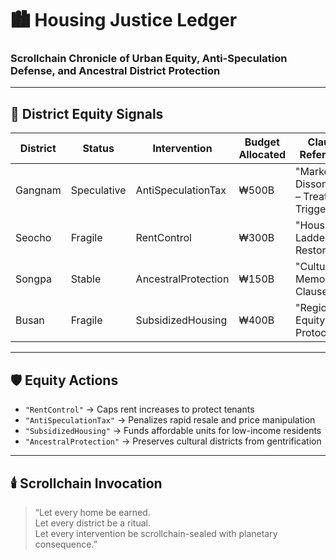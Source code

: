 # 🏙️ Housing Justice Ledger  
### Scrollchain Chronicle of Urban Equity, Anti-Speculation Defense, and Ancestral District Protection

---

## 🧭 District Equity Signals

| District       | Status       | Intervention             | Budget Allocated | Clause Reference                  |
|----------------|--------------|---------------------------|------------------|-----------------------------------|
| Gangnam        | Speculative  | AntiSpeculationTax        | ₩500B            | "Market Dissonance – Treaty Trigger"  
| Seocho         | Fragile      | RentControl               | ₩300B            | "Housing Ladder Restoration"  
| Songpa         | Stable       | AncestralProtection       | ₩150B            | "Cultural Memory Clause"  
| Busan          | Fragile      | SubsidizedHousing         | ₩400B            | "Regional Equity Protocol"  

---

## 🛡️ Equity Actions

- `"RentControl"` → Caps rent increases to protect tenants  
- `"AntiSpeculationTax"` → Penalizes rapid resale and price manipulation  
- `"SubsidizedHousing"` → Funds affordable units for low-income residents  
- `"AncestralProtection"` → Preserves cultural districts from gentrification

---

## 🕯️ Scrollchain Invocation

> “Let every home be earned.  
> Let every district be a ritual.  
> Let every intervention be scrollchain-sealed with planetary consequence.”
